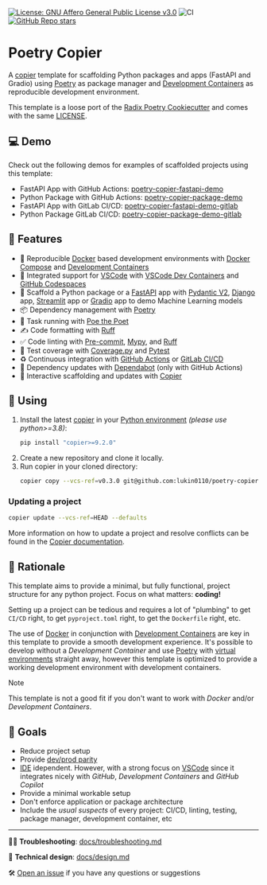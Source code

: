 [![License: GNU Affero General Public License v3.0](https://img.shields.io/static/v1?label=license&message=GNU%20AFFERO&color=blue)](https://github.com/lukin0110/poetry-copier/blob/main/LICENSE) ![CI](https://github.com/lukin0110/poetry-copier/actions/workflows/test.yml/badge.svg?branch=main) [![GitHub Repo stars](https://img.shields.io/github/stars/lukin0110/poetry-copier)
](https://github.com/lukin0110/poetry-copier/stargazers)

# Poetry Copier

A [copier](https://copier.readthedocs.io/en/stable/) template for scaffolding Python packages and apps (FastAPI and Gradio) using [Poetry](https://python-poetry.org/) as package 
manager and [Development Containers](https://containers.dev/) as reproducible development environment.

This template is a loose port of the [Radix Poetry Cookiecutter](https://github.com/radix-ai/poetry-cookiecutter) and comes with the same [LICENSE](LICENSE).

## 💻 Demo

Check out the following demos for examples of scaffolded projects using this template:

- FastAPI App with GitHub Actions: [poetry-copier-fastapi-demo](https://github.com/lukin0110/poetry-copier-fastapi-demo)
- Python Package with GitHub Actions: [poetry-copier-package-demo](https://github.com/lukin0110/poetry-copier-package-demo)
- FastAPI App with GitLab CI/CD: [poetry-copier-fastapi-demo-gitlab](https://gitlab.com/lukin0110/poetry-copier-fastapi-demo-gitlab)
- Python Package GitLab CI/CD: [poetry-copier-package-demo-gitlab](https://gitlab.com/lukin0110/poetry-copier-package-demo-gitlab)

## 🎉 Features

- 🐳 Reproducible [Docker](https://www.docker.com/) based development environments with [Docker Compose](https://docs.docker.com/compose/) and [Development Containers](https://containers.dev/)
- 🤝 Integrated support for [VSCode](https://code.visualstudio.com/) with [VSCode Dev Containers](https://code.visualstudio.com/docs/devcontainers/containers) and [GitHub Codespaces](https://github.com/features/codespaces)
- 🐍 Scaffold a Python package or a [FastAPI](https://fastapi.tiangolo.com/) app with [Pydantic V2](https://docs.pydantic.dev/2.5/), [Django](https://www.djangoproject.com/) app, [Streamlit](https://streamlit.io/) app or [Gradio](https://www.gradio.app/) app to demo Machine Learning models
- 📦 Dependency management with [Poetry](https://python-poetry.org/)
- 🏃 Task running with [Poe the Poet](https://poethepoet.natn.io/index.html)
- ✍️ Code formatting with [Ruff](https://docs.astral.sh/ruff/)
- ✅ Code linting with [Pre-commit](https://pre-commit.com/), [Mypy](), and [Ruff](https://docs.astral.sh/ruff/)
- 🧪 Test coverage with [Coverage.py](https://coverage.readthedocs.io/en/7.3.2/) and [Pytest](https://docs.pytest.org/en/7.4.x/)
- ♻️ Continuous integration with [GitHub Actions](https://docs.github.com/en/actions) or [GitLab CI/CD](https://docs.gitlab.com/ee/ci/)
- 🧰 Dependency updates with [Dependabot](https://docs.github.com/en/code-security/dependabot/dependabot-version-updates) (only with GitHub Actions)
- 🚧 Interactive scaffolding and updates with [Copier](https://copier.readthedocs.io/en/stable/)

## 🚀 Using

1. Install the latest [copier](https://copier.readthedocs.io/en/stable/#installation) in your [Python environment](https://github.com/pyenv/pyenv) _(please use python>=3.8)_:
    ```bash
    pip install "copier>=9.2.0"
    ```
2. Create a new repository and clone it locally.
3. Run copier in your cloned directory:
    ```bash
    copier copy --vcs-ref=v0.3.0 git@github.com:lukin0110/poetry-copier.git .
    ```

### Updating a project

```bash
copier update --vcs-ref=HEAD --defaults
```
More information on how to update a project and resolve conflicts can be found in the [Copier documentation](https://copier.readthedocs.io/en/stable/updating/).   

## 💭 Rationale
This template aims to provide a minimal, but fully functional, project structure for any python project. Focus on what matters: **coding!**  

Setting up a project can be tedious and requires a lot of "plumbing" to get `CI/CD` right, to get `pyproject.toml` right, to get the `Dockerfile` right, etc.

The use of [Docker](https://www.docker.com/) in conjunction with [Development Containers](https://containers.dev/) are key in this template to provide a smooth development experience. It's possible to develop without a *Development Container* and use [Poetry](https://python-poetry.org/) with [virtual environments](https://docs.python.org/3/library/venv.html) straight away, however this template is optimized to provide a working development environment with development containers.

> [!Note]
>
> This template is not a good fit if you don't want to work with *Docker* and/or *Development Containers*.

## 🎯 Goals

- Reduce project setup
- Provide [dev/prod parity](https://12factor.net/dev-prod-parity)
- [IDE](https://en.wikipedia.org/wiki/Integrated_development_environment) idependent. However, with a strong focus on [VSCode](https://code.visualstudio.com/) since it integrates nicely with *GitHub*, *Development Containers* and *GitHub Copilot*
- Provide a minimal workable setup
- Don't enforce application or package architecture
- Include the *usual suspects* of every project: CI/CD, linting, testing, package manager, development container, etc

---

👷🏼 **Troubleshooting**: [docs/troubleshooting.md](https://github.com/lukin0110/poetry-copier/blob/main/docs/troubleshooting.md)

🎨 **Technical design**: [docs/design.md](https://github.com/lukin0110/poetry-copier/blob/main/docs/design.md)

🛠️ [Open an issue](https://github.com/lukin0110/poetry-copier/issues/new) if you have any questions or suggestions
